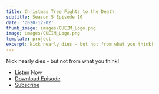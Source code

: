 ```yaml
---
title: Christmas Tree Fights to the Death
subtitle: Season 5 Episode 10
date: '2020-12-02'
thumb_image: images/CUEIM_Logo.png
image: images/CUEIM_Logo.png
template: project
excerpt: Nick nearly dies - but not from what you think!
---
```


Nick nearly dies - but not from what you think!

* [Listen Now](https://oembed.libsyn.com/embed?item_id=17043785)
* [Download Episode](https://traffic.libsyn.com/secure/ashinnshow/A_Shinn_Show_Season_5_10.mp3)
* [Subscribe](http://ashinnshow.com/rss)